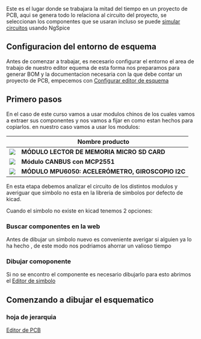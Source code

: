 Este es el lugar donde se trabajara la mitad del tiempo en un proyecto de PCB, aqui se genera todo lo relaciona al circuito del proyecto, se seleccionan los componentes que se usaran incluso se puede [simular circuitos](simular%20circuitos.md) usando NgSpice

## Configuracion del entorno de esquema

Antes de comenzar a trabajar, es necesario configurar el entorno el area de trabajo de nuestro editor equema de esta forma nos preparamos para generar BOM y la documentacion  necesaria con la que debe contar un proyecto de PCB, empecemos con [Configurar editor de esquema](Configurar%20editor%20de%20esquema.md)

## Primero pasos

En el caso de este curso vamos a usar modulos chinos de los cuales vamos a extraer sus componentes y nos vamos a fijar en como estan hechos para copiarlos. en nuestro caso vamos a usar los modulos:

|      | Nombre producto|
| ----------- | -----------   |
| ![](https://i.imgur.com/5Cz3X9Y.png) |**MÓDULO LECTOR DE MEMORIA MICRO SD CARD**|
| ![](https://i.imgur.com/ERuHQTI.png) |**Módulo CANBUS con MCP2551** |
|![](https://i.imgur.com/pibkGdK.png)|**MÓDULO MPU6050: ACELERÓMETRO, GIROSCOPIO I2C** |

En esta etapa debemos analizar el circuito de los distintos modulos y averiguar que simbolo no esta en la libreria de simbolos por defecto de kicad.

Cuando el simbolo no existe en kicad tenemos 2 opciones:

### Buscar componentes en la web

Antes de dibujar un simbolo nuevo es conveniente averigar si alguien ya lo ha hecho , de este modo nos podriamos ahorrar un valioso tiempo

### Dibujar comoponente

Si no se encontro el componente es necesario dibujarlo para esto abrimos el [Editor de simbolo](Editor%20de%20simbolo.md) 

## Comenzando a dibujar el esquematico

### hoja de jerarquia

[Editor de PCB](Editor%20de%20PCB.md) 

